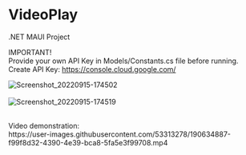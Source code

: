 # VideoPlay
.NET MAUI Project

IMPORTANT!</br>
Provide your own API Key in Models/Constants.cs file before running.</br>
Create API Key: https://console.cloud.google.com/

![Screenshot_20220915-174502](https://user-images.githubusercontent.com/53313278/190435675-367aecf3-a85b-4cb6-8c54-50f259d4ef5a.jpg)
</br></br>
![Screenshot_20220915-174519](https://user-images.githubusercontent.com/53313278/190435722-46a97fbe-925b-4221-9a6c-612da85f1749.jpg)

</br>
Video demonstration:</br>
https://user-images.githubusercontent.com/53313278/190634887-f99f8d32-4390-4e39-bca8-5fa5e3f99708.mp4

